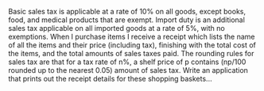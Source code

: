 Basic sales tax is applicable at a rate of 10% on all goods, except books, food, and medical products that are exempt.
Import duty is an additional sales tax applicable on all imported goods at a rate of 5%, with no exemptions.
When I purchase items I receive a receipt which lists the name of all the items and their price (including tax), finishing
with the total cost of the items, and the total amounts of sales taxes paid. The rounding rules for sales tax are that for
a tax rate of n%, a shelf price of p contains (np/100 rounded up to the nearest 0.05) amount of sales tax.
Write an application that prints out the receipt details for these shopping baskets...
